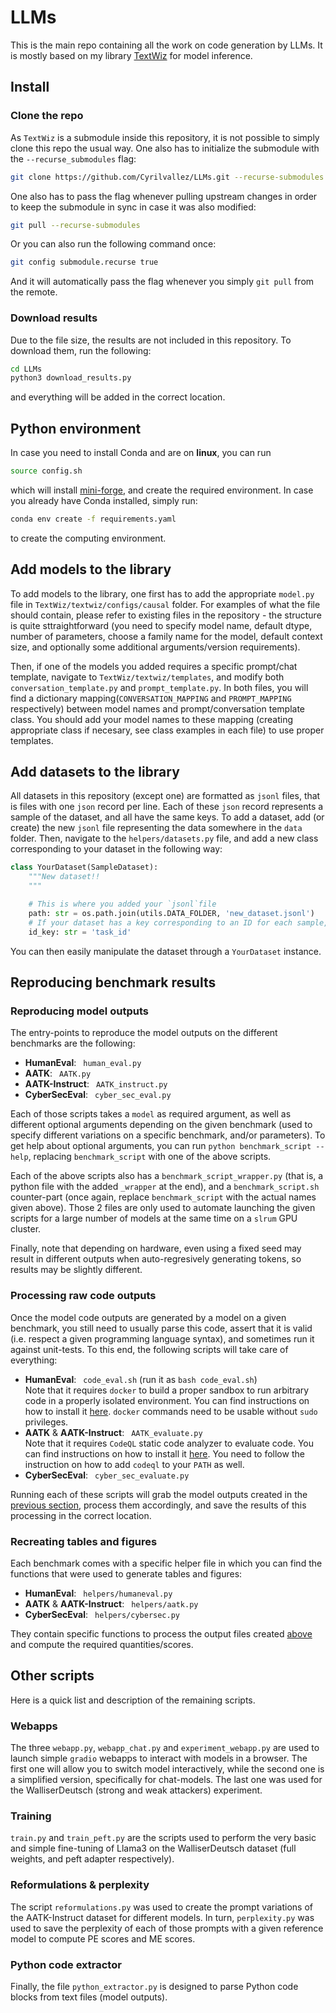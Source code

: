 # LLMs

This is the main repo containing all the work on code generation by LLMs. It is mostly based on my library [TextWiz](https://github.com/Cyrilvallez/TextWiz) for model inference.

## Install

### Clone the repo

As `TextWiz` is a submodule inside this repository, it is not possible to simply clone this repo the usual way. One also has to initialize the submodule with the `--recurse_submodules` flag: 

```sh
git clone https://github.com/Cyrilvallez/LLMs.git --recurse-submodules
```

One also has to pass the flag whenever pulling upstream changes in order to keep the submodule in sync in case it was also modified:

```sh
git pull --recurse-submodules
```

Or you can also run the following command once:

```sh
git config submodule.recurse true
```

And it will automatically pass the flag whenever you simply `git pull` from the remote.

### Download results

Due to the file size, the results are not included in this repository. To download them, run the following:

```sh
cd LLMs
python3 download_results.py
```

and everything will be added in the correct location.

## Python environment

In case you need to install Conda and are on **linux**, you can run

```sh
source config.sh
```

which will install [mini-forge](https://github.com/conda-forge/miniforge), and create the required environment. In case you already have Conda installed, simply run:

```sh
conda env create -f requirements.yaml
```

to create the computing environment.

## Add models to the library

To add models to the library, one first has to add the appropriate `model.py` file in `TextWiz/textwiz/configs/causal` folder. For examples of what the file should contain, please refer to existing files in the repository - the structure is quite sttraightforward (you need to specify model name, default dtype, number of parameters, choose a family name for the model, default context size, and optionally some additional arguments/version requirements).  

Then, if one of the models you added requires a specific prompt/chat template, navigate to `TextWiz/textwiz/templates`, and modify both `conversation_template.py` and `prompt_template.py`. In both files, you will find a dictionary mapping(`CONVERSATION_MAPPING` and `PROMPT_MAPPING` respectively) between model names and prompt/conversation template class. You should add your model names to these mapping (creating appropriate class if necesary, see class examples in each file) to use proper templates.

## Add datasets to the library

All datasets in this repository (except one) are formatted as `jsonl` files, that is files with one `json` record per line. Each of these `json` record represents a sample of the dataset, and all have the same keys. To add a dataset, add (or create) the new `jsonl` file representing the data somewhere in the `data` folder. Then, navigate to the `helpers/datasets.py` file, and add a new class corresponding to your dataset in the following way:

```python
class YourDataset(SampleDataset):
    """New dataset!!
    """

    # This is where you added your `jsonl`file
    path: str = os.path.join(utils.DATA_FOLDER, 'new_dataset.jsonl')
    # If your dataset has a key corresponding to an ID for each sample, add it here (otherwise set it to whatever string, such as "" or "None")
    id_key: str = 'task_id'
```

You can then easily manipulate the dataset through a `YourDataset` instance.


## Reproducing benchmark results

### Reproducing model outputs

The entry-points to reproduce the model outputs on the different benchmarks are the following:

- **HumanEval**: &ensp;`human_eval.py`
- **AATK**: &ensp;`AATK.py`
- **AATK-Instruct**: &ensp;`AATK_instruct.py`
- **CyberSecEval**: &ensp;`cyber_sec_eval.py`

Each of those scripts takes a `model` as required argument, as well as different optional arguments depending on the given benchmark (used to specify different variations on a specific benchmark, and/or parameters). To get help about optional arguments, you can run `python benchmark_script --help`, replacing `benchmark_script` with one of the above scripts.  

Each of the above scripts also has a `benchmark_script_wrapper.py` (that is, a python file with the added `_wrapper` at the end), and a `benchmark_script.sh` counter-part (once again, replace `benchmark_script` with the actual names given above). Those 2 files are only used to automate launching the given scripts for a large number of models at the same time on a `slrum` GPU cluster.  

Finally, note that depending on hardware, even using a fixed seed may result in different outputs when auto-regresively generating tokens, so results may be slightly different.

### Processing raw code outputs

Once the model code outputs are generated by a model on a given benchmark, you still need to usually parse this code, assert that it is valid (i.e. respect a given programming language syntax), and sometimes run it against unit-tests. To this end, the following scripts will take care of everything:

- **HumanEval**: &ensp;`code_eval.sh` (run it as `bash code_eval.sh`)  
Note that it requires `docker` to build a proper sandbox to run arbitrary code in a properly isolated environment. You can find instructions on how to install it [here](https://docs.docker.com/get-started/get-docker/). `docker` commands need to be usable without `sudo` privileges.
- **AATK** & **AATK-Instruct**: &ensp;`AATK_evaluate.py`  
Note that it requires `CodeQL` static code analyzer to evaluate code. You can find instructions on how to install it [here](https://docs.github.com/en/code-security/codeql-cli/using-the-advanced-functionality-of-the-codeql-cli/advanced-setup-of-the-codeql-cli). You need to follow the instruction on how to add `codeql` to your `PATH` as well.
- **CyberSecEval**: &ensp;`cyber_sec_evaluate.py`

Running each of these scripts will grab the model outputs created in the [previous section](#reproducing-model-outputs), process them accordingly, and save the results of this processing in the correct location.

### Recreating tables and figures

Each benchmark comes with a specific helper file in which you can find the functions that were used to generate tables and figures:

- **HumanEval**: &ensp;`helpers/humaneval.py`
- **AATK** & **AATK-Instruct**: &ensp;`helpers/aatk.py`  
- **CyberSecEval**: &ensp;`helpers/cybersec.py`

They contain specific functions to process the output files created [above](#processing-raw-code-outputs) and compute the required quantities/scores.

## Other scripts

Here is a quick list and description of the remaining scripts.

### Webapps

The three `webapp.py`, `webapp_chat.py` and `experiment_webapp.py` are used to launch simple `gradio` webapps to interact with models in a browser. The first one will allow you to switch model interactively, while the second one is a simplified version, specifically for chat-models. The last one was used for the WalliserDeutsch (strong and weak attackers) experiment.

### Training 

`train.py` and `train_peft.py` are the scripts used to perform the very basic and simple fine-tuning of Llama3 on the WalliserDeutsch dataset (full weights, and peft adapter respectively).

### Reformulations & perplexity

The script `reformulations.py` was used to create the prompt variations of the AATK-Instruct dataset for different models. In turn, `perplexity.py` was used to save the perplexity of each of those prompts with a given reference model to compute PE scores and ME scores.

### Python code extractor

Finally, the file `python_extractor.py` is designed to parse Python code blocks from text files (model outputs).
